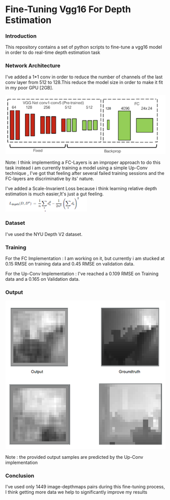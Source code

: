 # Fine-Tuning Vgg16 For Depth Estimation

### Introduction
This repository contains a set of python scripts to fine-tune a vgg16 model in order to do real-time depth estimation task

### Network Architecture
I've added a 1*1 conv in order to reduce the number of channels of the last conv layer from 512 to 128.This reduce the model size in order to make it fit in my poor GPU [2GB].

![img_1](./Arch.png)

Note: I think implementing a FC-Layers is an improper approach to do this task instead i am currently training a model using a simple Up-Conv technique , I've got that feeling after several failed training sessions and the FC-layers are discriminative by its' nature.

I've added a Scale-Invarient Loss because i think learning relative depth estimation is much easier,It's just a gut feeling.
![img_1](./loss.png)

### Dataset
I've used the NYU Depth V2 dataset.

### Training
For the FC Implementation : I am working on it, but currently i am stucked at 0.15 RMSE on training data and 0.45 RMSE on validation data.

For the Up-Conv Implementation : I've reached a 0.109 RMSE on Training data and a 0.165 on Validation data. 

### Output
![img_1](./output.png)

Note : the provided output samples are predicted by the Up-Conv implementation

### Conclusion

I've used only 1449 image-depthmaps pairs during this fine-tuning process, I think getting more data we help to significantly improve my results

